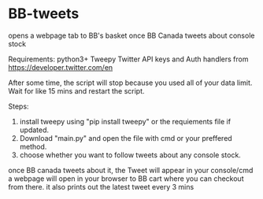 # BB-tweets
opens a webpage tab to BB's basket once BB Canada tweets about console stock 

Requirements:
python3+
Tweepy
Twitter API keys and Auth handlers from https://developer.twitter.com/en

After some time, the script will stop because you used all of your data limit. Wait for like 15 mins and restart the script. 

Steps:
1. install tweepy using "pip install tweepy" or the requiements file if updated.
2. Download "main.py" and open the file with cmd or your preffered method.
3. choose whether you want to follow tweets about any console stock.

once BB canada tweets about it, the Tweet will appear in your console/cmd a webpage will open in your browser to BB cart where you can checkout from there.
it also prints out the latest tweet every 3 mins
